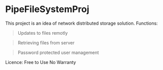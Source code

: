# PipeFileSystemProj

This project is an idea of network distributed storage solution. 
Functions:
> Updates to files remotly

> Retrieving files from server

> Password protected user management

Licence:
Free to Use
No Warranty
